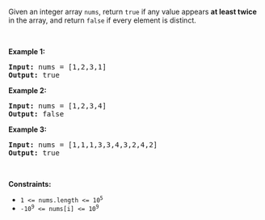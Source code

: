 Given an integer array `` nums ``, return `` true `` if any value appears __at least twice__ in the array, and return `` false `` if every element is distinct.

&nbsp;

__Example 1:__

<pre><strong>Input:</strong> nums = [1,2,3,1]
<strong>Output:</strong> true
</pre>

__Example 2:__

<pre><strong>Input:</strong> nums = [1,2,3,4]
<strong>Output:</strong> false
</pre>

__Example 3:__

<pre><strong>Input:</strong> nums = [1,1,1,3,3,4,3,2,4,2]
<strong>Output:</strong> true
</pre>

&nbsp;

__Constraints:__

*   <code>1 &lt;= nums.length &lt;= 10<sup>5</sup></code>
*   <code>-10<sup>9</sup> &lt;= nums[i] &lt;= 10<sup>9</sup></code>